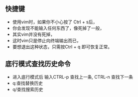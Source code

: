 ## 快捷键
- 使用vim时，如果你不小心按了 Ctrl + s后，
- 你会发现不能输入任何东西了，像死掉了一般，
- 其实vim并没有死掉，
- 这时vim只是停止向终端输出而已，
- 要想退出这种状态，只需按Ctrl + q 即可恢复正常。


## 底行模式查找历史命令
- 进入底行模式后 输入CTRL-p 查找上一条, CTRL-n 查找下一条
- q:查找替换历史
- q/查找搜索历史
